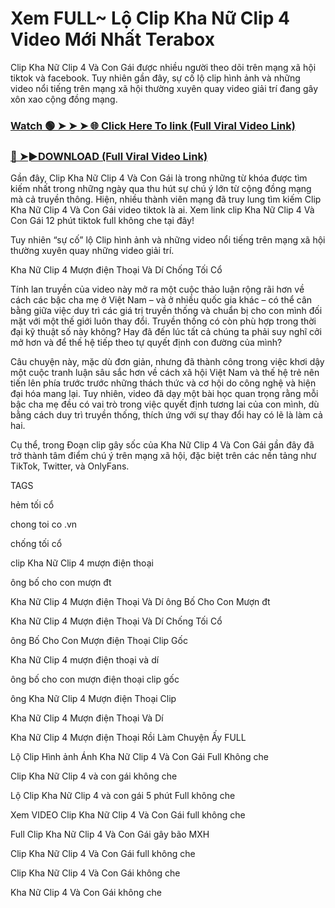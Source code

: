 # Xem FULL~ Lộ Clip Kha Nữ Clip 4 Video Mới Nhất Terabox

Clip Kha Nữ Clip 4 Và Con Gái được nhiều người theo dõi trên mạng xã hội tiktok và facebook. Tuy nhiên gần đây, sự cố lộ clip hình ảnh và những video nổi tiếng trên mạng xã hội thường xuyên quay video giải trí đang gây xôn xao cộng đồng mạng.

### [Watch 🟢 ➤ ➤ ➤ 🌐 Click Here To link (Full Viral Video Link)](https://ivooxnews.today/link-tran-ha-linh-2k2-full/)

### [🔴 ➤►DOWNLOAD (Full Viral Video Link)](https://ivooxnews.today/link-tran-ha-linh-2k2-full/)

Gần đây, Clip Kha Nữ Clip 4 Và Con Gái là trong những từ khóa được tìm kiếm nhất trong những ngày qua thu hút sự chú ý lớn từ cộng đồng mạng mà cả truyền thông. Hiện, nhiều thành viên mạng đã truy lung tìm kiếm Clip Kha Nữ Clip 4 Và Con Gái video tiktok là ai. Xem link clip Kha Nữ Clip 4 Và Con Gái 12 phút tiktok full không che tại đây!

Tuy nhiên “sự cố” lộ Clip hình ảnh và những video nổi tiếng trên mạng xã hội thường xuyên quay những video giải trí.

Kha Nữ Clip 4 Mượn điện Thoại Và Dí Chống Tối Cổ

Tính lan truyền của video này mở ra một cuộc thảo luận rộng rãi hơn về cách các bậc cha mẹ ở Việt Nam – và ở nhiều quốc gia khác – có thể cân bằng giữa việc duy trì các giá trị truyền thống và chuẩn bị cho con mình đối mặt với một thế giới luôn thay đổi. Truyền thống có còn phù hợp trong thời đại kỹ thuật số này không? Hay đã đến lúc tất cả chúng ta phải suy nghĩ cởi mở hơn và để thế hệ tiếp theo tự quyết định con đường của mình?

Câu chuyện này, mặc dù đơn giản, nhưng đã thành công trong việc khơi dậy một cuộc tranh luận sâu sắc hơn về cách xã hội Việt Nam và thế hệ trẻ nên tiến lên phía trước trước những thách thức và cơ hội do công nghệ và hiện đại hóa mang lại. Tuy nhiên, video đã dạy một bài học quan trọng rằng mỗi bậc cha mẹ đều có vai trò trong việc quyết định tương lai của con mình, dù bằng cách duy trì truyền thống, thích ứng với sự thay đổi hay có lẽ là làm cả hai.

Cụ thể, trong Đoạn clip gây sốc của Kha Nữ Clip 4 Và Con Gái gần đây đã trở thành tâm điểm chú ý trên mạng xã hội, đặc biệt trên các nền tảng như TikTok, Twitter, và OnlyFans.

TAGS

hẻm tối cổ

chong toi co .vn

chống tối cổ

clip Kha Nữ Clip 4 mượn điện thoại

ông bố cho con mượn đt

Kha Nữ Clip 4 Mượn điện Thoại Và Dí ông Bố Cho Con Mượn đt

Kha Nữ Clip 4 Mượn điện Thoại Và Dí Chống Tối Cổ

ông Bố Cho Con Mượn điện Thoại Clip Gốc

Kha Nữ Clip 4 mượn điện thoại và dí

ông bố cho con mượn điện thoại clip gốc

ông Kha Nữ Clip 4 Mượn điện Thoại Clip

Kha Nữ Clip 4 Mượn điện Thoại Và Dí

Kha Nữ Clip 4 Mượn điện Thoại Rồi Làm Chuyện Ấy FULL

Lộ Clip Hình ảnh Ánh Kha Nữ Clip 4 Và Con Gái Full Không che

Clip Kha Nữ Clip 4 và con gái không che

Lộ Clip Kha Nữ Clip 4 và con gái 5 phút Full không che

Xem VIDEO Clip Kha Nữ Clip 4 Và Con Gái full không che

Full Clip Kha Nữ Clip 4 Và Con Gái gây bão MXH

Clip Kha Nữ Clip 4 Và Con Gái full không che

Clip Kha Nữ Clip 4 Và Con Gái không che

Kha Nữ Clip 4 Và Con Gái không che
